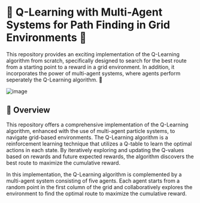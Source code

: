 # 🧠 Q-Learning with Multi-Agent Systems for Path Finding in Grid Environments 🚀

This repository provides an exciting implementation of the Q-Learning algorithm from scratch, specifically designed to search for the best route from a starting point to a reward in a grid environment. In addition, it incorporates the power of multi-agent systems, where agents perform seperately the Q-Learning algorithm. 🌟

![image](https://github.com/Mansouri-Anas/QLearningApplicationWithMAS/assets/106403012/36cfffba-e8b5-4093-9185-f202be55e88a)

## 📖 Overview

This repository offers a comprehensive implementation of the Q-Learning algorithm, enhanced with the use of multi-agent particle systems, to navigate grid-based environments. The Q-Learning algorithm is a reinforcement learning technique that utilizes a Q-table to learn the optimal actions in each state. By iteratively exploring and updating the Q-values based on rewards and future expected rewards, the algorithm discovers the best route to maximize the cumulative reward.

In this implementation, the Q-Learning algorithm is complemented by a multi-agent system consisting of five agents. Each agent starts from a random point in the first column of the grid and collaboratively explores the environment to find the optimal route to maximize the cumulative reward.
